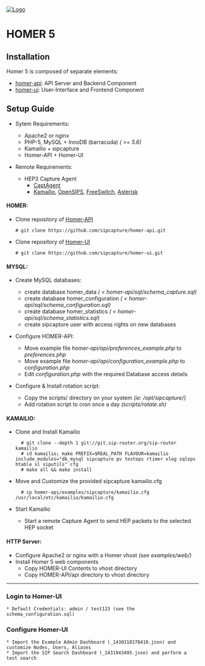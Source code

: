 [![Logo](http://sipcapture.org/data/images/sipcapture_header.png)](http://sipcapture.org)

# HOMER 5 

## Installation

Homer 5 is composed of separate elements:
 * [homer-api](https://github.com/sipcapture/homer-api): API Server and Backend Component
 * [homer-ui](https://github.com/sipcapture/homer-ui):  User-Interface and Frontend Component

## Setup Guide

* Sytem Requirements:
	- Apache2 or nginx 
	- PHP-5, MySQL + InnoDB (barracuda) _( >= 5.6)_
	- Kamailio + sipcapture 
	- Homer-API + Homer-UI

* Remote Requirements:
	- HEP3 Capture Agent
		- [CaptAgent](https://github.com/sipcapture/captagent)
		- [Kamailio](https://github.com/kamailio/kamailio), [OpenSIPS](http://opensips.org/), [FreeSwitch](http://freeswitch.org/), [Asterisk](http://www.asterisk.org/)


#### HOMER:

* Clone repository of [Homer-API](https://github.com/sipcapture/homer-api)
	 
	 ```# git clone https://github.com/sipcapture/homer-api.git```
		
* Clone repository of [Homer-UI](https://github.com/sipcapture/homer-ui)
	 
	 ```# git clone https://github.com/sipcapture/homer-ui.git```

#### MYSQL:
* Create MySQL databases:
	* create database homer_data _( < homer-api/sql/schema_capture.sql)_
	* create database homer_configuration _( < homer-api/sql/schema_configuration.sql)_
	* create database homer_statistics _( < homer-api/sql/schema_statistics.sql)_
	* create sipcapture user with access rights on new databases

* Configure HOMER-API:
	* Move example file _homer-api/api/preferences_example.php_ to _preferences.php_
	* Move example file _homer-api/api/configuration_example.php_ to _configuration.php_
	* Edit _configuration.php_ with the required Database access details

* Configure & Install rotation script:
	* Copy the scripts/ directory on your system _(ie: /opt/sipcapture/)_
	* Add rotation script to cron once a day _(scripts/rotate.sh)_
	
#### KAMAILIO:
* Clone and Install Kamailio

		# git clone --depth 1 git://git.sip-router.org/sip-router kamailio
		# cd kamailio; make PREFIX=$REAL_PATH FLAVOUR=kamailio include_modules="db_mysql sipcapture pv textops rtimer xlog sqlops htable sl siputils" cfg
		# make all && make install

		
* Move and Customize the provided sipcapture kamailio.cfg

		# cp homer-api/examples/sipcapture/kamailio.cfg /usr/local/etc/kamailio/kamailio.cfg
		
* Start Kamailio
	* Start a remote Capture Agent to send HEP packets to the selected HEP socket

#### HTTP Server:
* Configure Apache2 or nginx with a Homer vhost _(see examples/web/)_
* Install Homer 5 web components
	* Copy HOMER-UI Contents to vhost directory
	* Copy HOMER-API/api directory to vhost directory

-----------------

### Login to Homer-UI
	* Default Credentials: admin / test123 (see the schema_configuration.sql)

### Configure Homer-UI

	* Import the Example Admin Dashboard (_1430318378410.json) and customize Nodes, Users, Aliases
	* Import the SIP Search Dashboard (_1431943495.json) and perform a test search
	
